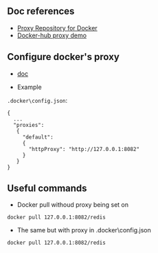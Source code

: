 ## Doc references

* [Proxy Repository for Docker](https://help.sonatype.com/repomanager3/nexus-repository-administration/formats/docker-registry/proxy-repository-for-docker)
* [Docker-hub proxy demo](https://www.youtube.com/watch?v=dpWxWr90MGI)

## Configure docker's proxy
* [doc](https://docs.docker.com/network/proxy/#configure-the-docker-client)

* Example

```.docker\config.json```:

```
{
  ...
  "proxies":
   {
     "default":
     {
       "httpProxy": "http://127.0.0.1:8082"
     }
   }
}

```

## Useful commands

* Docker pull withoud proxy being set on

```
docker pull 127.0.0.1:8082/redis
```

* The same but with proxy in .docker\config.json

```
docker pull 127.0.0.1:8082/redis
```
